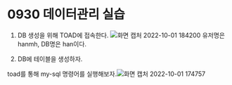 # 0930 데이터관리 실습

1. DB 생성을 위해 TOAD에 접속한다.
![화면 캡처 2022-10-01 184200](https://user-images.githubusercontent.com/114793024/193403435-991d70a3-bd5b-4e08-9e5e-14c5de3c2d7a.png)
유저명은 hanmh, DB명은 han이다. 

2. DB에 테이블을 생성하자.

toad를 통해 my-sql 명령어를 실행해보자.![화면 캡처 2022-10-01 174757](https://user-images.githubusercontent.com/114793024/193402307-7fb31b27-34d1-4838-9f98-4acd81dc1ed6.png)

<!--stackedit_data:
eyJoaXN0b3J5IjpbLTQ3NDMyNDE1MywxNTEzMzU3NTU2LC02ND
YxODAyNDEsLTE5MzQzMzM5NzMsLTIwMDIzODIyMTUsMTgwMjk4
NzI3NV19
-->